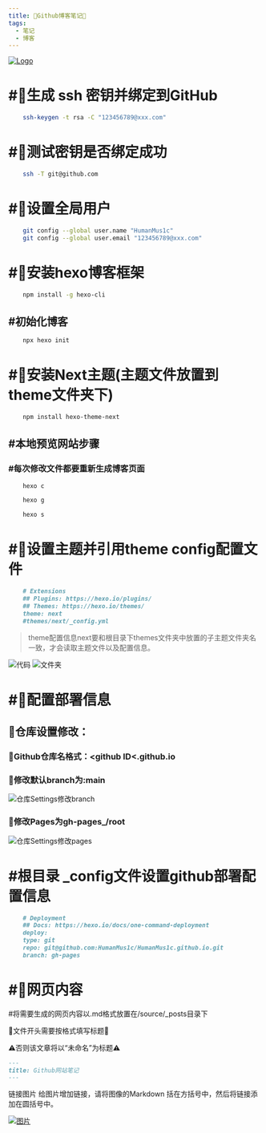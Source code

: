 ```yaml
---
title: 🎉Github博客笔记🎉
tags:
  - 笔记
  - 博客
---
```


[![Logo](/images/Logo.png "Blog")](https://github.com/HumanMus1c)

# #🔑生成 ssh 密钥并绑定到GitHub

```bash
	ssh-keygen -t rsa -C "123456789@xxx.com"
```

# #🔑测试密钥是否绑定成功

```bash
	ssh -T git@github.com
```

# #👤设置全局用户

```bash
	git config --global user.name "HumanMus1c"
	git config --global user.email "123456789@xxx.com"
```


# #🔲安装hexo博客框架

```bash
	npm install -g hexo-cli
```

## #初始化博客

```bash
	npx hexo init
```

# #🔳安装Next主题(主题文件放置到theme文件夹下)

```bash
	npm install hexo-theme-next
```

## #本地预览网站步骤

### #每次修改文件都要重新生成博客页面

```bash
	hexo c
```

```bash
	hexo g
```

```bash
	hexo s
```

# #📝设置主题并引用theme config配置文件

```markdown
	# Extensions
	## Plugins: https://hexo.io/plugins/
	## Themes: https://hexo.io/themes/
	theme: next
	#themes/next/_config.yml
```

> theme配置信息next要和根目录下themes文件夹中放置的子主题文件夹名一致，才会读取主题文件以及配置信息。
> 
![代码](/images/Untitled.png "代码")
![文件夹](/images/Untitled1.png "文件夹")

# #🚀配置部署信息


## 🔧仓库设置修改：


### 🔧Github仓库名格式：&lt;github ID&lt;.github.io



### 🔧修改默认branch为:main
![仓库Settings修改branch](/images/Untitled2.png "仓库Settings修改branch")


### 🔧修改Pages为gh-pages_/root
![仓库Settings修改pages](/images/Untitled3.png "仓库Settings修改pages_Build and Deployment")


# #根目录 _config文件设置github部署配置信息

```markdown
	# Deployment
	## Docs: https://hexo.io/docs/one-command-deployment
	deploy:
	type: git
	repo: git@github.com:HumanMus1c/HumanMus1c.github.io.git
	branch: gh-pages
```

# #📄网页内容

#将需要生成的网页内容以.md格式放置在/source/_posts目录下

🔔文件开头需要按格式填写标题🔔

⚠️否则该文章将以“未命名”为标题⚠️

```markdown
---
title: Github网站笔记
---
```

链接图片
给图片增加链接，请将图像的Markdown 括在方括号中，然后将链接添加在圆括号中。

[![图片](/images/desktop-202303200000.jpg "landscape")](https://markdown.com.cn/basic-syntax/images.html)